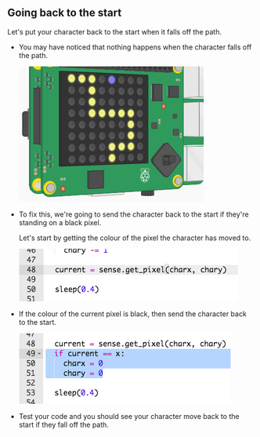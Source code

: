 ## Going back to the start

Let's put your character back to the start when it falls off the path.

+ You may have noticed that nothing happens when the character falls off the path.
    
    ![captura de ecrã](images/tightrope-off-path.png)

+ To fix this, we're going to send the character back to the start if they're standing on a black pixel.
    
    Let's start by getting the colour of the pixel the character has moved to.
    
    ![captura de ecrã](images/tightrope-get-pixel.png)

+ If the colour of the current pixel is black, then send the character back to the start.
    
    ![captura de ecrã](images/tightrope-reset.png)

+ Test your code and you should see your character move back to the start if they fall off the path.